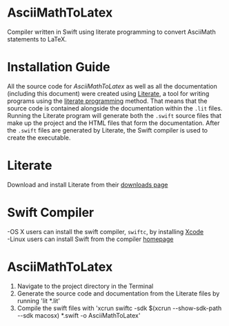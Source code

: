 # AsciiMathToLatex
Compiler written in Swift using literate programming to convert AsciiMath statements to LaTeX.

# Installation Guide
All the source code for *AsciiMathToLatex* as well as all the documentation (including this document) were created using [Literate](http://literate.zbyedidia.webfactional.com), a tool for writing programs using the [literate programming](http://www.literateprogramming.com) method. That means that the source code is contained alongside the documentation within the <code>.lit</code> files. Running the Literate program will generate both the <code>.swift</code> source files that make up the project and the HTML files that form the documentation. After the <code>.swift</code> files are generated by Literate, the Swift compiler is used to create the executable.

# Literate
Download and install Literate from their [downloads page](http://literate.zbyedidia.webfactional.com/download.php)

# Swift Compiler
-OS X users can install the swift compiler, <code>swiftc</code>, by installing [Xcode](https://www.google.ca/search?client=safari&rls=en&q=install+xcode&ie=UTF-8&oe=UTF-8&gfe_rd=cr&ei=7hn_VravBYON8QfU77HgDg)<br>
-Linux users can install Swift from the compiler [homepage](https://swift.org/getting-started/#using-the-repl) 

# AsciiMathToLatex
1. Navigate to the project directory in the Terminal
2. Generate the source code and documentation from the Literate files by running 'lit *.lit'
3. Compile the swift files with 'xcrun swiftc -sdk $(xcrun --show-sdk-path --sdk macosx) *.swift -o AsciiMathToLatex'